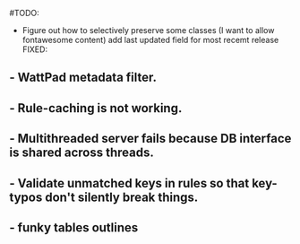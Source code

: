 #TODO:

 - Figure out how to selectively preserve some classes (I want to allow fontawesome content)
add last updated field for most recemt release
 FIXED:
 ## - WattPad metadata filter.
 ## - Rule-caching is not working.
 ## - Multithreaded server fails because DB interface is shared across threads.
 ## - Validate unmatched keys in rules so that key-typos don't silently break things.
 ## - funky tables outlines

